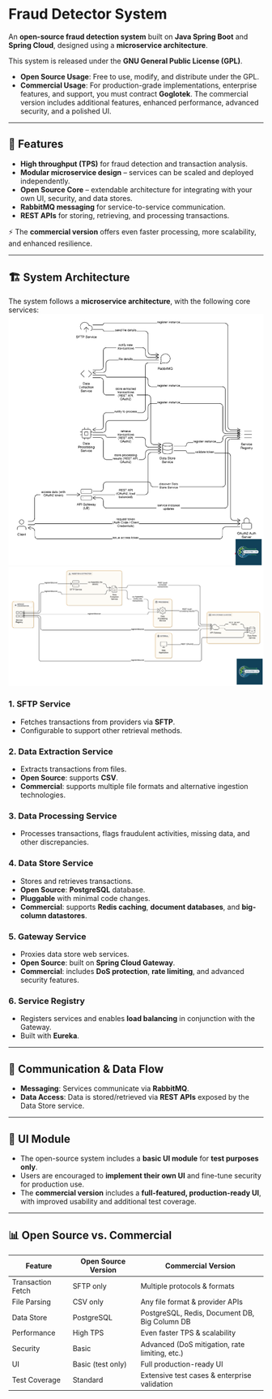 # Fraud Detector System  

An **open-source fraud detection system** built on **Java Spring Boot** and **Spring Cloud**, designed using a **microservice architecture**.  

This system is released under the **GNU General Public License (GPL)**.  
- **Open Source Usage**: Free to use, modify, and distribute under the GPL.  
- **Commercial Usage**: For production-grade implementations, enterprise features, and support, you must contract **Goglotek**. The commercial version includes additional features, enhanced performance, advanced security, and a polished UI.  

---

## 🚀 Features  

- **High throughput (TPS)** for fraud detection and transaction analysis.  
- **Modular microservice design** – services can be scaled and deployed independently.  
- **Open Source Core** – extendable architecture for integrating with your own UI, security, and data stores.  
- **RabbitMQ messaging** for service-to-service communication.  
- **REST APIs** for storing, retrieving, and processing transactions.  

⚡ The **commercial version** offers even faster processing, more scalability, and enhanced resilience.  

---

## 🏗️ System Architecture  

The system follows a **microservice architecture**, with the following core services:
![Architecture Diagram 1](fraud-detector-architecture.png)
![Architecture Diagram 2](fraud-detector-architecture1.png)
### 1. SFTP Service  
- Fetches transactions from providers via **SFTP**.  
- Configurable to support other retrieval methods.  

### 2. Data Extraction Service  
- Extracts transactions from files.  
- **Open Source**: supports **CSV**.  
- **Commercial**: supports multiple file formats and alternative ingestion technologies.  

### 3. Data Processing Service  
- Processes transactions, flags fraudulent activities, missing data, and other discrepancies.  

### 4. Data Store Service  
- Stores and retrieves transactions.  
- **Open Source**: **PostgreSQL** database.  
- **Pluggable** with minimal code changes.  
- **Commercial**: supports **Redis caching**, **document databases**, and **big-column datastores**.  

### 5. Gateway Service  
- Proxies data store web services.  
- **Open Source**: built on **Spring Cloud Gateway**.  
- **Commercial**: includes **DoS protection**, **rate limiting**, and advanced security features.  

### 6. Service Registry  
- Registers services and enables **load balancing** in conjunction with the Gateway.  
- Built with **Eureka**.  

---

## 🔗 Communication & Data Flow  

- **Messaging**: Services communicate via **RabbitMQ**.  
- **Data Access**: Data is stored/retrieved via **REST APIs** exposed by the Data Store service.  

---

## 🎨 UI Module  

- The open-source system includes a **basic UI module** for **test purposes only**.  
- Users are encouraged to **implement their own UI** and fine-tune security for production use.  
- The **commercial version** includes a **full-featured, production-ready UI**, with improved usability and additional test coverage.  

---

## 📊 Open Source vs. Commercial  

| Feature             | Open Source Version         | Commercial Version                              |
|---------------------|-----------------------------|------------------------------------------------|
| Transaction Fetch   | SFTP only                   | Multiple protocols & formats                   |
| File Parsing        | CSV only                    | Any file format & provider APIs                |
| Data Store          | PostgreSQL                  | PostgreSQL, Redis, Document DB, Big Column DB  |
| Performance         | High TPS                    | Even faster TPS & scalability                  |
| Security            | Basic                       | Advanced (DoS mitigation, rate limiting, etc.) |
| UI                  | Basic (test only)           | Full production-ready UI                       |
| Test Coverage       | Standard                    | Extensive test cases & enterprise validation   |
